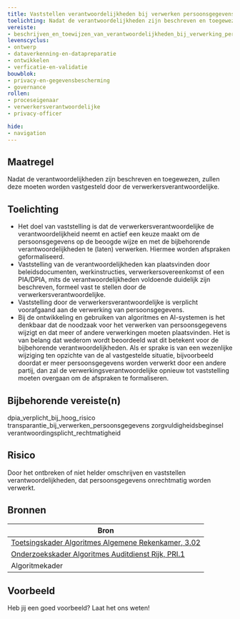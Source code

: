 ```yaml
---
title: Vaststellen verantwoordelijkheden bij verwerken persoonsgegevens
toelichting: Nadat de verantwoordelijkheden zijn beschreven en toegewezen, zullen deze moeten worden vastgesteld door de verwerkersverantwoordelijke.  
vereiste:
- beschrijven_en_toewijzen_van_verantwoordelijkheden_bij_verwerking_persoonsgegevens
levenscyclus:
- ontwerp
- dataverkenning-en-datapreparatie
- ontwikkelen
- verficatie-en-validatie
bouwblok:
- privacy-en-gegevensbescherming
- governance
rollen:
- proceseigenaar
- verwerkersverantwoordelijke
- privacy-officer

hide:
- navigation
---
```


<!-- tags -->

## Maatregel

Nadat de verantwoordelijkheden zijn beschreven en toegewezen, zullen deze moeten worden vastgesteld door de verwerkersverantwoordelijke.  

## Toelichting

- Het doel van vaststelling is dat de verwerkersverantwoordelijke de verantwoordelijkheid neemt en actief een keuze maakt om de persoonsgegevens op de beoogde wijze en met de bijbehorende verantwoordelijkheden te (laten) verwerken. Hiermee worden afspraken geformaliseerd.
- Vaststelling van de verantwoordelijkheden kan plaatsvinden door beleidsdocumenten, werkinstructies, verwerkersovereenkomst of een PIA/DPIA, mits de verantwoordelijkheden voldoende duidelijk zijn beschreven, formeel vast te stellen door de verwerkersverantwoordelijke.
- Vaststelling door de verwerkersverantwoordelijke is verplicht voorafgaand aan de verwerking van persoonsgegevens.
- Bij de ontwikkeling en gebruiken van algoritmes en AI-systemen is het denkbaar dat de noodzaak voor het verwerken van persoonsgegevens wijzigt en dat meer of andere verwerkingen moeten plaatsvinden. Het is van belang dat wederom wordt beoordeeld wat dit betekent voor de bijbehorende verantwoordelijkheden. Als er sprake is van een wezenlijke wijziging ten opzichte van de al vastgestelde situatie, bijvoorbeeld doordat er meer persoonsgegevens worden verwerkt door een andere partij, dan zal de verwerkingsverantwoordelijke opnieuw tot vaststelling moeten overgaan om de afspraken te formaliseren.

## Bijbehorende vereiste(n)

<!-- list_vereisten_on_maatregelen_page -->
dpia_verplicht_bij_hoog_risico
transparantie_bij_verwerken_persoonsgegevens
zorgvuldigheidsbeginsel
verantwoordingsplicht_rechtmatigheid

## Risico
Door het ontbreken of niet helder omschrijven en vaststellen verantwoordelijkheden, dat persoonsgegevens onrechtmatig worden verwerkt.


## Bronnen
| Bron                                                                                                                                                                     |
|--------------------------------------------------------------------------------------------------------------------------------------------------------------------------|
| [Toetsingskader Algoritmes Algemene Rekenkamer, 3.02](https://www.rekenkamer.nl/onderwerpen/algoritmes/documenten/publicaties/2024/05/15/het-toetsingskader-aan-de-slag) |
| [Onderzoekskader Algoritmes Auditdienst Rijk, PRI.1](https://www.rijksoverheid.nl/documenten/rapporten/2023/07/11/onderzoekskader-algoritmes-adr-2023)                    |
| Algoritmekader | 

## Voorbeeld

Heb jij een goed voorbeeld? Laat het ons weten!

